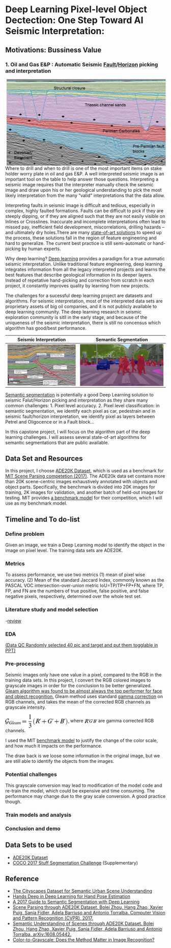 # Deep Learning Pixel-level Object Dectection: One Step Toward AI Seismic Interpretation:  

## Motivations: Bussiness Value 
### 1. Oil and Gas E&P : Automatic Seismic [Fault](https://en.wikipedia.org/wiki/Fault_(geology))/[Horizon](http://subsurfwiki.org/wiki/Horizon) picking and interpretation 
<img src="/pics/Seismic_fault_horizon_picking.jpg" width="500" ALIGN="Right"> 

Where to drill and when to drill is one of the most important items on stake holder worry plate in oil and gas E&P.  A well interpreted seismic image is an important tool on the table to help answer those questions. Interpreting a seismic image requires that the interpreter manually check the seismic image and draw upon his or her geological understanding to pick the most likely interpretation from the many “valid” interpretations that the data allow. 


Interpreting faults in seismic image is difficult and tedious, especially in complex, highly faulted formations. Faults can be difficult to pick if they are steeply dipping, or if they are aligned such that they are not easily visible on Inlines or Crosslines. Inaccurate and incomplete interpretations often lead to missed pay, inefficient field development, miscorrelations, drilling hazards – and ultimately dry holes.There are many [state-of-art solutions](https://www.cgg.com/en/What-We-Do/GeoSoftware/Advanced-Seismic-Interpretation/Automated-Fault-Extraction) to speed up the process, these solutions fall in the region of feature engineering and hard to generalize. The current best practice is still semi-automatic or hand-picking by human experts.


Why deep learning? [Deep learning](https://en.wikipedia.org/wiki/Deep_learning) provides a paradigm for a true automatic seismic interpretation. Unlike traditional feature engineering, deep learning integrates information from all the legacy interpreted projects and learns the best features that describe geological information in its deeper layers. Instead of repetative hand-picking and correction from scratch in each project, it constantly improves quality by learning from new projects. 


The challenges for a sucessful deep learning project are datasets and algorithms. For seismic interpretation, most of the interpreted data sets are proprietary assets of big oil companies, and it is not publicly available to deep learning community. The deep learning research in seismic exploration community is sitll in the early stage, and because of the uniqueness of the seismic interpretation, there is still no concensus which algorithm has good/best performance. 


Seismic Interpretation            |  Semantic Segmentation     
:---------------:|:--------------:
<img src="pics/Seismic_interpretation.jpg" width=350 alt="Bycicle Rider Raw" ALIGN="Middle">|<img src="pics/Semantic_segmentation.jpg" width=450  alt="Bycicle Rider Predicted Probability" ALIGN="Middle">


[Semantic segmentation](https://en.wikipedia.org/wiki/Image_segmentation) is potentially a good Deep Learning solution to seismic Falut/Horizon picking and interpretation as they share many common challenges: 1. Pixel level accuracy. 2. Pixel level classification: in semantic segmentation, we identify each pixel as car, pedestrain and in seismic fault/horizon interpretation, we identify pixel as layers between Petrel and Oligocence or in a Fault block... 


In this capstone project, I will focus on the algorithm part of the deep learning challenges. I will assess several state-of-art algorithms for semantic segmentations that are public available. 

## Data Set and Resources

In this project, I choose [ADE20K Dataset](http://groups.csail.mit.edu/vision/datasets/ADE20K/), which is used as a benchmark for [MIT Scene Parsing competetion (2017)](http://sceneparsing.csail.mit.edu/). The ADE20k data set contains more than 20K scene-centric images exhaustively annotated with objects and object parts. Specifically, the benchmark is divided into 20K images for training, 2K images for validation, and another batch of held-out images for testing. MIT provides [a benchmark model](https://github.com/hangzhaomit/semantic-segmentation-pytorch/tree/e21b8e2bfb1cb145941c36468fc807f20146b71a) for their competition, which I will use as my benchmark model. 


## Timeline and To do-list
### Define problem 
Given an image, we train a Deep Learning model to identify the object in the image on pixel level. The training data sets are ADE20K. 


### Metrics 
To assess performance, we use two metrics (1) mean of pixel wise accuracy.  (2) Mean of the standard Jaccard Index, commonly known as the PASCAL VOC intersection-over-union metric IoU=TP/TP+FP+FN, where TP, FP, and FN are the numbers of true positive, false positive, and false negative pixels, respectively, determined over the whole test set.


### Literature study and model selection
-[review](##reference)

### EDA 
[(Data QC Randomly selected 40 pic and target and put them togglable in PPT)](https://github.com/HoustonJ2013/Capstone_Deep_Learning_Galvanize/blob/master/ppts/QC_Dec_12.pptx)


### Pre-processing 
Seismic images only have one value in a pixel, compared to the RGB in the training data sets. In this project, I convert the RGB colored images to grayscale images in order for the conclusion to be better generalized. [Gleam algorithm was found to be almost always the top performer for face and object recognition.](http://journals.plos.org/plosone/article?id=10.1371/journal.pone.0029740#s3) Gleam method uses standard [gamma correction](https://en.wikipedia.org/wiki/Gamma_correction) on RGB channels, and takes the mean of the corrected RGB channels as grayscale intensity.  

  <img src="/pics/gleam_equation.png" width="200" ALIGN="center">  where <img src="/pics/R'.PNG" width="15" ALIGN="center"><img src="/pics/G'.PNG" width="12" ALIGN="center"><img src="/pics/B'.PNG" width="12" ALIGN="center"> are gamma corrected RGB channels. 


I used the MIT [benchmark model](https://github.com/hangzhaomit/semantic-segmentation-pytorch) to justify the change of the color scale, and how much it impacts on the performance. 

The draw back is we loose some information in the original image, but we are still able to identify the objects from the images. 

### Potential challenges
This grayscale conversion may lead to modification of the model code and re-train the model, which could be expensive and time consuming. The performance may change due to the gray scale conversion. A good practice though. 

### Train models and analysis



### Conclusion and demo


## Data Sets to be used
+ [ADE20K Dataset](http://groups.csail.mit.edu/vision/datasets/ADE20K/)
+ [COCO 2017 Stuff Segmentation Challenge](http://cocodataset.org/#stuff-challenge2017) (Supplementary)


## Reference
+ [The Cityscapes Dataset for Semantic Urban Scene Understanding](https://arxiv.org/pdf/1604.01685.pdf)
+ [Hands Deep in Deep Learning for Hand Pose Estimation](https://arxiv.org/pdf/1502.06807.pdf)
+ [A 2017 Guide to Semantic Segmentation with Deep Learning](http://blog.qure.ai/notes/semantic-segmentation-deep-learning-review)
+ [Scene Parsing through ADE20K Dataset. Bolei Zhou, Hang Zhao, Xavier Puig, Sanja Fidler, Adela Barriuso and Antonio Torralba. Computer Vision and Pattern Recognition (CVPR), 2017.](http://people.csail.mit.edu/bzhou/publication/scene-parse-camera-ready.pdf)
+ [Semantic Understanding of Scenes through ADE20K Dataset. Bolei Zhou, Hang Zhao, Xavier Puig, Sanja Fidler, Adela Barriuso and Antonio Torralba. arXiv:1608.05442.](https://arxiv.org/pdf/1608.05442.pdf)
+ [Color-to-Grayscale: Does the Method Matter in Image Recognition?](http://journals.plos.org/plosone/article?id=10.1371/journal.pone.0029740#s3)

